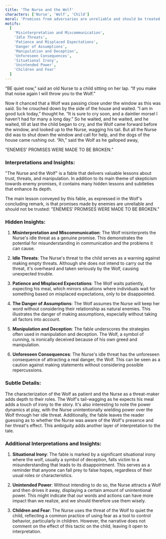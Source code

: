 ```yaml
---
title: 'The Nurse and the Wolf'
characters: ['Nurse', 'Wolf', 'Child']
moral: 'Promises from adversaries are unreliable and should be treated with caution.'
motifs:
  [
    'Misinterpretation and Miscommunication',
    'Idle Threats',
    'Patience and Misplaced Expectations',
    'Danger of Assumptions',
    'Manipulation and Deception',
    'Unforeseen Consequences',
    'Situational Irony',
    'Unintended Power',
    'Children and Fear'
  ]
---
```


“BE quiet now,” said an old Nurse to a child sitting on her lap. “If you make that noise again I will throw you to the Wolf.”

Now it chanced that a Wolf was passing close under the window as this was said. So he crouched down by the side of the house and waited. “I am in good luck today,” thought he. “It is sure to cry soon, and a daintier morsel I haven’t had for many a long day.” So he waited, and he waited, and he waited, till at last the child began to cry, and the Wolf came forward before the window, and looked up to the Nurse, wagging his tail. But all the Nurse did was to shut down the window and call for help, and the dogs of the house came rushing out. “Ah,” said the Wolf as he galloped away,

“ENEMIES’ PROMISES WERE MADE TO BE BROKEN.”

### Interpretations and Insights:

"The Nurse and the Wolf" is a fable that delivers valuable lessons about trust, threats, and manipulation. In addition to its main theme of skepticism towards enemy promises, it contains many hidden lessons and subtleties that enhance its depth.

The main lesson conveyed by this fable, as expressed in the Wolf's concluding remark, is that promises made by enemies are unreliable and should not be trusted: "ENEMIES’ PROMISES WERE MADE TO BE BROKEN."

### Hidden Insights:

1. **Misinterpretation and Miscommunication**: The Wolf misinterprets the Nurse's idle threat as a genuine promise. This demonstrates the potential for misunderstanding in communication and the problems it can cause.

2. **Idle Threats**: The Nurse's threat to the child serves as a warning against making empty threats. Although she does not intend to carry out the threat, it's overheard and taken seriously by the Wolf, causing unexpected trouble.

3. **Patience and Misplaced Expectations**: The Wolf waits patiently, expecting his meal, which mirrors situations where individuals wait for something based on misplaced expectations, only to be disappointed.

4. **The Danger of Assumptions**: The Wolf assumes the Nurse will keep her word without considering their relationship as natural enemies. This illustrates the danger of making assumptions, especially without taking all factors into account.

5. **Manipulation and Deception**: The fable underscores the strategies often used in manipulation and deception. The Wolf, a symbol of cunning, is ironically deceived because of his own greed and manipulation.

6. **Unforeseen Consequences**: The Nurse's idle threat has the unforeseen consequence of attracting a real danger, the Wolf. This can be seen as a caution against making statements without considering possible repercussions.

### Subtle Details:

The characterization of the Wolf as patient and the Nurse as a threat-maker adds depth to their roles. The Wolf's tail-wagging as he expects his meal adds a touch of irony to the story. It's also interesting to note the power dynamics at play, with the Nurse unintentionally wielding power over the Wolf through her idle threat. Additionally, the fable leaves the reader guessing as to whether the Nurse was aware of the Wolf's presence and her threat's effect. This ambiguity adds another layer of interpretation to the tale.

### Additional Interpretations and Insights:

1. **Situational Irony**: The fable is marked by a significant situational irony where the wolf, usually a symbol of deception, falls victim to a misunderstanding that leads to its disappointment. This serves as a reminder that anyone can fall prey to false hopes, regardless of their usual roles or characteristics.

2. **Unintended Power**: Without intending to do so, the Nurse attracts a Wolf and then drives it away, displaying a certain amount of unintentional power. This might indicate that our words and actions can have more impact than we realize, and we should therefore use them wisely.

3. **Children and Fear**: The Nurse uses the threat of the Wolf to quiet the child, reflecting a common practice of using fear as a tool to control behavior, particularly in children. However, the narrative does not comment on the effect of this tactic on the child, leaving it open to interpretation.
